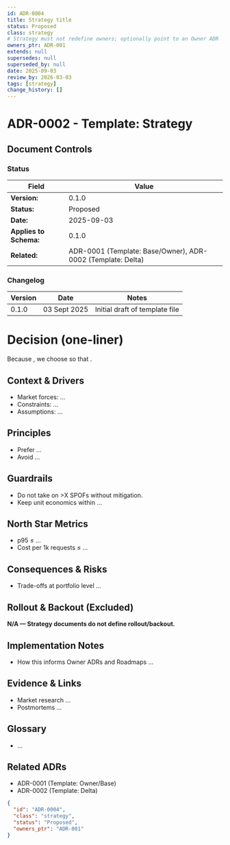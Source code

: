 ```yaml
---
id: ADR-0004
title: Strategy title
status: Proposed
class: strategy
# Strategy must not redefine owners; optionally point to an Owner ADR
owners_ptr: ADR-001
extends: null
supersedes: null
superseded_by: null
date: 2025-09-03
review_by: 2026-03-03
tags: [strategy]
change_history: []
---
```


# ADR-0002 - Template: Strategy

## Document Controls

### Status

| Field                  | Value                                   |
| ---------------------- | --------------------------------------- |
| **Version:**           | 0.1.0                                   |
| **Status:**            | Proposed                                |
| **Date:**              | 2025-09-03                              |
| **Applies to Schema:** | 0.1.0                                   |
| **Related:**           | ADR-0001 (Template: Base/Owner), ADR-0002 (Template: Delta) |

### Changelog

| Version | Date         | Notes                                        |
| ------- | ------------ | -------------------------------------------- |
| 0.1.0   | 03 Sept 2025 | Initial draft of template file               |

# Decision (one-liner)
<!-- key: decision_one_liner -->
Because <long-range driver>, we choose <strategic direction> so that <north star>.

## Context & Drivers
<!-- key: context_and_drivers -->
- Market forces: …
- Constraints: …
- Assumptions: …

## Principles
<!-- key: principles -->
- Prefer …
- Avoid …

## Guardrails
<!-- key: guardrails -->
- Do not take on >X SPOFs without mitigation.
- Keep unit economics within …

## North Star Metrics
<!-- key: north_star_metrics -->
- p95 ≤ …
- Cost per 1k requests ≤ …

## Consequences & Risks
<!-- key: consequences_and_risks -->
- Trade-offs at portfolio level …

## Rollout & Backout (Excluded) 
<!-- non-normative: Strategy ADRs exclude rollout/backout; see Style Guide §7 (ADR-SCHEMA-021). -->
**N/A — Strategy documents do not define rollout/backout.**

## Implementation Notes
<!-- key: implementation_notes -->
- How this informs Owner ADRs and Roadmaps …

## Evidence & Links
<!-- key: evidence_and_links -->
- Market research …
- Postmortems …

## Glossary
<!-- key: glossary -->
- …

## Related ADRs
<!-- key: related_adrs -->
- ADR-0001 (Template: Owner/Base)
- ADR-0002 (Template: Delta)

<!-- llm_tail:begin -->
```json
{
  "id": "ADR-0004",
  "class": "strategy",
  "status": "Proposed",
  "owners_ptr": "ADR-001"
}
```
<!-- llm_tail:end -->